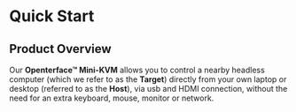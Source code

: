 # Quick Start

## Product Overview

Our **Openterface™ Mini-KVM** allows you to control a nearby headless computer (which we refer to as the **Target**) directly from your own laptop or desktop (referred to as the **Host**), via usb and HDMI connection, without the need for an extra keyboard, mouse, monitor or network.
